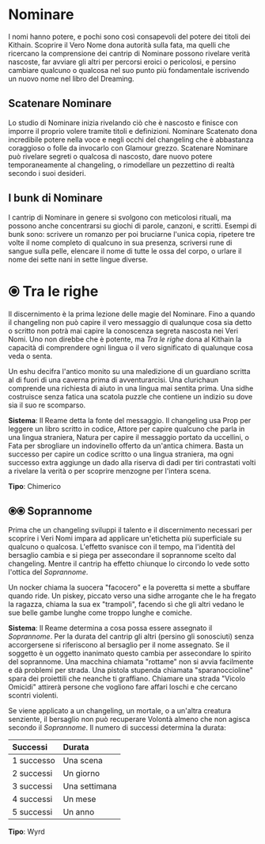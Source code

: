# Nominare  

I nomi hanno potere, e pochi sono così consapevoli del potere dei titoli dei Kithain. Scoprire il Vero Nome dona autorità sulla fata, ma quelli che ricercano la comprensione dei cantrip di Nominare possono rivelare verità nascoste, far avviare gli altri per percorsi eroici o pericolosi, e persino cambiare qualcuno o qualcosa nel suo punto più fondamentale iscrivendo un nuovo nome nel libro del Dreaming.  

## Scatenare Nominare  

Lo studio di Nominare inizia rivelando ciò che è nascosto e finisce con imporre il proprio volere tramite titoli e definizioni. Nominare Scatenato dona incredibile potere nella voce e negli occhi del changeling che è abbastanza coraggioso o folle da invocarlo con Glamour grezzo. Scatenare Nominare può rivelare segreti o qualcosa di nascosto, dare nuovo potere temporaneamente al changeling, o rimodellare un pezzettino di realtà secondo i suoi desideri.  

## I bunk di Nominare

I cantrip di Nominare in genere si svolgono con meticolosi rituali, ma possono anche concentrarsi su giochi di parole, canzoni, e scritti. Esempi di bunk sono: scrivere un romanzo per poi bruciarne l'unica copia, ripetere tre volte il nome completo di qualcuno in sua presenza, scriversi rune di sangue sulla pelle, elencare il nome di tutte le ossa del corpo, o urlare il nome dei sette nani in sette lingue diverse.  

# ⦿ Tra le righe

Il discernimento è la prima lezione delle magie del Nominare. Fino a quando il changeling non può capire il vero messaggio di qualunque cosa sia detto o scritto non potrà mai capire la conoscenza segreta nascosta nei Veri Nomi. Uno non direbbe che è potente, ma *Tra le righe* dona al Kithain la capacità di comprendere ogni lingua o il vero significato di qualunque cosa veda o senta.  

Un eshu decifra l'antico monito su una maledizione di un guardiano scritta al di fuori di una caverna prima di avventurarcisi. Una clurichaun comprende una richiesta di aiuto in una lingua mai sentita prima. Una sidhe costruisce senza fatica una scatola puzzle che contiene un indizio su dove sia il suo re scomparso.  

**Sistema**: Il Reame detta la fonte del messaggio. Il changeling usa Prop per leggere un libro scritto in codice, Attore per capire qualcuno che parla in una lingua straniera, Natura per capire il messaggio portato da uccellini, o Fata per sbrogliare un indovinello offerto da un'antica chimera. Basta un successo per capire un codice scritto o una lingua straniera, ma ogni successo extra aggiunge un dado alla riserva di dadi per tiri contrastati volti a rivelare la verità o per scoprire menzogne per l'intera scena.  

**Tipo**: Chimerico  

## ⦿⦿ Soprannome

Prima che un changeling sviluppi il talento e il discernimento necessari per scoprire i Veri Nomi impara ad applicare un'etichetta più superficiale su qualcuno o qualcosa. L'effetto svanisce con il tempo, ma l'identità del bersaglio cambia e si piega per assecondare il soprannome scelto dal changeling. Mentre il cantrip ha effetto chiunque lo circondo lo vede sotto l'ottica del *Soprannome*.  

Un nocker chiama la suocera "facocero" e la poveretta si mette a sbuffare quando ride. Un piskey, piccato verso una sidhe arrogante che le ha fregato la ragazza, chiama la sua ex "trampoli", facendo sì che gli altri vedano le sue belle gambe lunghe come troppo lunghe e comiche.  

**Sistema**: Il Reame determina a cosa possa essere assegnato il *Soprannome*. Per la durata del cantrip gli altri (persino gli sonosciuti) senza accorgersene si riferiscono al bersaglio per il nome assegnato. Se il soggetto è un oggetto inanimato questo cambia per assecondare lo spirito del soprannome. Una macchina chiamata "rottame" non si avvia facilmente e dà problemi per strada. Una pistola stupenda chiamata "sparanoccioline" spara dei proiettili che neanche ti graffiano. Chiamare una strada "Vicolo Omicidi" attirerà persone che vogliono fare affari loschi e che cercano scontri violenti.  

Se viene applicato a un changeling, un mortale, o a un'altra creatura senziente, il bersaglio non può recuperare Volontà almeno che non agisca secondo il *Soprannome*. Il numero di successi determina la durata:  

| Successi   | Durata        |
|:-----------|:--------------|
| 1 successo | Una scena     |
| 2 successi | Un giorno     |
| 3 successi | Una settimana |
| 4 successi | Un mese       |
| 5 successi | Un anno       |  

**Tipo**: Wyrd